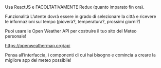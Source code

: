 Usa ReactJS e FACOLTATIVAMENTE Redux (quanto imparato fin ora).

Funzionalità
L’utente dovrà essere in grado di selezionare la città e ricevere le informazioni sul tempo (pioverà?, temperatura?, prossimi giorni?)

Puoi usare le Open Weather API per costruire il tuo sito del Meteo personale!

https://openweathermap.org/api

Pensa all’interfaccia, i componenti di cui hai bisogno e comincia a creare la migliore app del meteo possibile!
